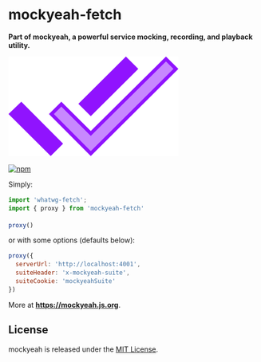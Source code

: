 # mockyeah-fetch

**Part of mockyeah, a powerful service mocking, recording, and playback utility.**

<img src="../../packages/mockyeah-docs/book/logo/mockyeah.png" height="200" />

[![npm](https://img.shields.io/npm/v/mockyeah-fetch.svg)](https://www.npmjs.com/package/mockyeah-fetch)

Simply:

```js
import 'whatwg-fetch';
import { proxy } from 'mockyeah-fetch'

proxy()
```

or with some options (defaults below):

```js
proxy({
  serverUrl: 'http://localhost:4001',
  suiteHeader: 'x-mockyeah-suite',
  suiteCookie: 'mockyeahSuite'
})
```

More at **https://mockyeah.js.org**.

## License

mockyeah is released under the [MIT License](https://opensource.org/licenses/MIT).
